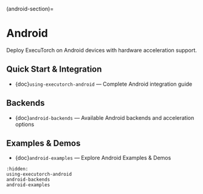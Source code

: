 (android-section)=

# Android

Deploy ExecuTorch on Android devices with hardware acceleration support.

## Quick Start & Integration

- {doc}`using-executorch-android` — Complete Android integration guide

## Backends

- {doc}`android-backends` — Available Android backends and acceleration options

## Examples & Demos

- {doc}`android-examples` — Explore Android Examples & Demos

```{toctree}
:hidden:
using-executorch-android
android-backends
android-examples
